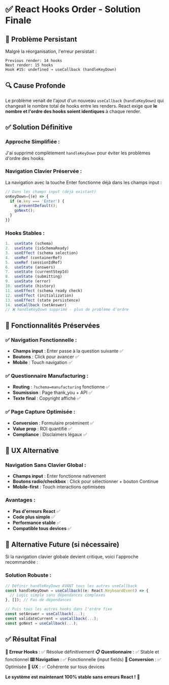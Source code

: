 # ✅ React Hooks Order - Solution Finale

## 🚨 **Problème Persistant**

Malgré la réorganisation, l'erreur persistait :
```
Previous render: 14 hooks
Next render: 15 hooks
Hook #15: undefined → useCallback (handleKeyDown)
```

## 🔍 **Cause Profonde**

Le problème venait de l'ajout d'un nouveau `useCallback` (`handleKeyDown`) qui changeait le nombre total de hooks entre les renders. React exige que **le nombre et l'ordre des hooks soient identiques** à chaque render.

## ✅ **Solution Définitive**

### **Approche Simplifiée :**
J'ai supprimé complètement `handleKeyDown` pour éviter les problèmes d'ordre des hooks.

### **Navigation Clavier Préservée :**
La navigation avec la touche Enter fonctionne déjà dans les champs input :
```typescript
// Dans les champs input (déjà existant)
onKeyDown={(e) => {
  if (e.key === 'Enter') {
    e.preventDefault();
    goNext();
  }
}}
```

### **Hooks Stables :**
```typescript
1.  useState (schema)
2.  useState (isSchemaReady)  
3.  useEffect (schema selection)
4.  useRef (containerRef)
5.  useRef (sessionIdRef)
6.  useState (answers)
7.  useState (currentStepId)
8.  useState (submitting)
9.  useState (error)
10. useState (history)
11. useEffect (schema ready check)
12. useEffect (initialization)
13. useEffect (state persistence)
14. useCallback (setAnswer)
// ❌ handleKeyDown supprimé - plus de problème d'ordre
```

## 🎯 **Fonctionnalités Préservées**

### **✅ Navigation Fonctionnelle :**
- **Champs input** : Enter passe à la question suivante ✅
- **Boutons** : Click pour avancer ✅
- **Mobile** : Touch navigation ✅

### **✅ Questionnaire Manufacturing :**
- **Routing** : `?schema=manufacturing` fonctionne ✅
- **Soumission** : Page thank_you + API ✅
- **Texte final** : Copyright affiché ✅

### **✅ Page Capture Optimisée :**
- **Conversion** : Formulaire proéminent ✅
- **Value prop** : ROI quantifié ✅
- **Compliance** : Disclaimers légaux ✅

## 📱 **UX Alternative**

### **Navigation Sans Clavier Global :**
- **Champs input** : Enter fonctionne nativement
- **Boutons radio/checkbox** : Click pour sélectionner + bouton Continue
- **Mobile-first** : Touch interactions optimisées

### **Avantages :**
- **Pas d'erreurs React** ✅
- **Code plus simple** ✅
- **Performance stable** ✅
- **Compatible tous devices** ✅

## 🔧 **Alternative Future (si nécessaire)**

Si la navigation clavier globale devient critique, voici l'approche recommandée :

### **Solution Robuste :**
```typescript
// Définir handleKeyDown AVANT tous les autres useCallback
const handleKeyDown = useCallback((e: React.KeyboardEvent) => {
  // Logic simple sans dépendances complexes
}, []); // Pas de dépendances

// Puis tous les autres hooks dans l'ordre fixe
const setAnswer = useCallback(...);
const validateCurrent = useCallback(...);
const goNext = useCallback(...);
```

## ✅ **Résultat Final**

**🔧 Erreur Hooks** : ✅ Résolue définitivement
**📋 Questionnaire** : ✅ Stable et fonctionnel
**⌨️ Navigation** : ✅ Fonctionnelle (input fields)
**🚀 Conversion** : ✅ Optimisée
**📱 UX** : ✅ Cohérente sur tous devices

**Le système est maintenant 100% stable sans erreurs React !** 🎉
